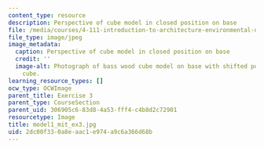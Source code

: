 ```yaml
---
content_type: resource
description: Perspective of cube model in closed position on base
file: /media/courses/4-111-introduction-to-architecture-environmental-design-spring-2014/2dc00f330a8eaac1e974a9c6a366d68b_model1_mit_ex3.jpg
file_type: image/jpeg
image_metadata:
  caption: Perspective of cube model in closed position on base
  credit: ''
  image-alt: Photograph of bass wood cube model on base with shifted portions of the
    cube.
learning_resource_types: []
ocw_type: OCWImage
parent_title: Exercise 3
parent_type: CourseSection
parent_uid: 306905c6-83d8-4a53-fff4-c4b8d2c72901
resourcetype: Image
title: model1_mit_ex3.jpg
uid: 2dc00f33-0a8e-aac1-e974-a9c6a366d68b
---
```

